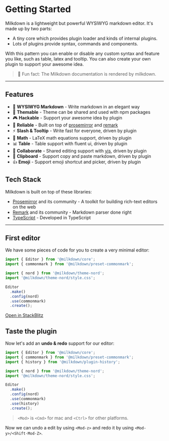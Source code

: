 # Getting Started

Milkdown is a lightweight but powerful WYSIWYG markdown editor. It's made up by two parts:

-   A tiny core which provides plugin loader and kinds of internal plugins.
-   Lots of plugins provide syntax, commands and components.

With this pattern you can enable or disable any custom syntax and feature you like, such as table, latex and tooltip. You can also create your own plugin to support your awesome idea.

> 🍼 Fun fact: The Milkdown documentation is rendered by milkdown.

---

## Features

-  📝 **WYSIWYG Markdown** - Write markdown in an elegant way
-  🎨 **Themable** - Theme can be shared and used with npm packages
-  🎮 **Hackable** - Support your awesome idea by plugin
-  🦾 **Reliable** - Built on top of [prosemirror](https://prosemirror.net/) and [remark](https://github.com/remarkjs/remark)
-  ⚡ **Slash & Tooltip** - Write fast for everyone, driven by plugin
-  🧮 **Math** - LaTeX math equations support, driven by plugin
-  📊 **Table** - Table support with fluent ui, driven by plugin
-  🍻 **Collaborate** - Shared editing support with [yjs](https://docs.yjs.dev/), driven by plugin
-  💾 **Clipboard** - Support copy and paste markdown, driven by plugin
-  👍 **Emoji** - Support emoji shortcut and picker, driven by plugin

## Tech Stack

Milkdown is built on top of these libraries:

-   [Prosemirror](https://prosemirror.net/) and its community - A toolkit for building rich-text editors on the web
-   [Remark](https://github.com/remarkjs/remark) and its community - Markdown parser done right
-   [TypeScript](https://www.typescriptlang.org/) - Developed in TypeScript

---

## First editor

We have some pieces of code for you to create a very minimal editor:

```typescript
import { Editor } from '@milkdown/core';
import { commonmark } from '@milkdown/preset-commonmark';

import { nord } from '@milkdown/theme-nord';
import '@milkdown/theme-nord/style.css';

Editor
  .make()
  .config(nord)
  .use(commonmark)
  .create();
```

[Open in StackBlitz](https://stackblitz.com/github/Milkdown/examples/tree/main/vanilla-commonmark)

## Taste the plugin

Now let's add an **undo & redo** support for our editor:

```typescript
import { Editor } from '@milkdown/core';
import { commonmark } from '@milkdown/preset-commonmark';
import { history } from '@milkdown/plugin-history';

import { nord } from '@milkdown/theme-nord';
import '@milkdown/theme-nord/style.css';

Editor
  .make()
  .config(nord)
  .use(commonmark)
  .use(history)
  .create();
```

> `<Mod>` is `<Cmd>` for mac and `<Ctrl>` for other platforms.

Now we can undo a edit by using `<Mod-z>` and redo it by using `<Mod-y>/<Shift-Mod-Z>`.
